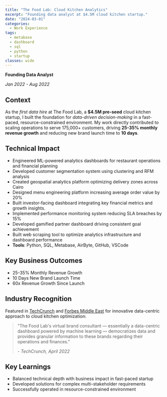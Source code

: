 ```yaml
---
title: "The Food Lab: Cloud Kitchen Analytics"
excerpt: "Founding data analyst at $4.5M cloud kitchen startup."
date: "2024-03-01"
categories:
  - Work Experience
tags:
  - metabase
  - dashboard
  - sql
  - python
  - startup
classes: wide
---
```


**Founding Data Analyst**

_Jan 2022 - Aug 2022_

## Context

As the _first data hire_ at The Food Lab, a **$4.5M pre-seed** cloud kitchen startup, I built the foundation for _data-driven decision-making_ in a fast-paced, resource-constrained environment. My work directly contributed to scaling operations to serve 175,000+ customers, driving **25-35% monthly revenue growth** and reducing new brand launch time to **10 days**.

## Technical Impact

- Engineered ML-powered analytics dashboards for restaurant operations and financial planning
- Developed customer segmentation system using clustering and RFM analysis
- Created geospatial analytics platform optimizing delivery zones across Cairo
- Designed menu engineering platform increasing average order value by 20%
- Built investor-facing dashboard integrating key financial metrics and growth insights.
- Implemented performance monitoring system reducing SLA breaches by 15%
- Developed gamified partner dashboard driving consistent goal achievement
- Built web scraping tool to optimize analytics infrastructure and dashboard performance
- **Tools**: Python, SQL, Metabase, AirByte, GitHub, VSCode

## Key Business Outcomes

- 25-35% Monthly Revenue Growth
- 10 Days New Brand Launch Time
- 60x Revenue Growth Since Launch

## Industry Recognition

Featured in [TechCrunch](https://techcrunch.com/2022/04/18/the-food-lab-an-egyptian-cloud-kitchen-provider-raises-4-5m-pre-seed-for-expansion/) and [Forbes Middle East](https://www.forbesmiddleeast.com/innovation/startups/egypt-based-startup-the-food-lab-raises-%2445m-in-pre-seed-funding-round) for innovative data-centric approach to cloud kitchen optimization:

> "The Food Lab's virtual brand consultant — essentially a data-centric dashboard powered by machine learning — democratizes data and provides granular information to these brands regarding their operations and finances."
>
> _- TechCrunch, April 2022_

## Key Learnings

- Balanced technical depth with business impact in fast-paced startup
- Developed solutions for complex multi-stakeholder requirements
- Successfully operated in resource-constrained environment
